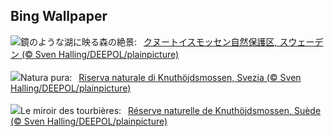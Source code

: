 ## Bing Wallpaper
![](https://www.bing.com/th?id=OHR.SwedenReserve_JA-JP5195008647_UHD.jpg&w=1000)鏡のような湖に映る森の絶景:&nbsp;&ensp;[クヌートイスモッセン自然保護区, スウェーデン (© Sven Halling/DEEPOL/plainpicture)](https://www.bing.com/th?id=OHR.SwedenReserve_JA-JP5195008647_UHD.jpg)
<br><br/>
![](https://www.bing.com/th?id=OHR.SwedenReserve_IT-IT1642458062_UHD.jpg&w=1000)Natura pura:&nbsp;&ensp;[Riserva naturale di Knuthöjdsmossen, Svezia (© Sven Halling/DEEPOL/plainpicture)](https://www.bing.com/th?id=OHR.SwedenReserve_IT-IT1642458062_UHD.jpg)
<br><br/>
![](https://www.bing.com/th?id=OHR.SwedenReserve_FR-FR4947459912_UHD.jpg&w=1000)Le miroir des tourbières:&nbsp;&ensp;[Réserve naturelle de Knuthöjdsmossen, Suède (© Sven Halling/DEEPOL/plainpicture)](https://www.bing.com/th?id=OHR.SwedenReserve_FR-FR4947459912_UHD.jpg)
<br><br/>
